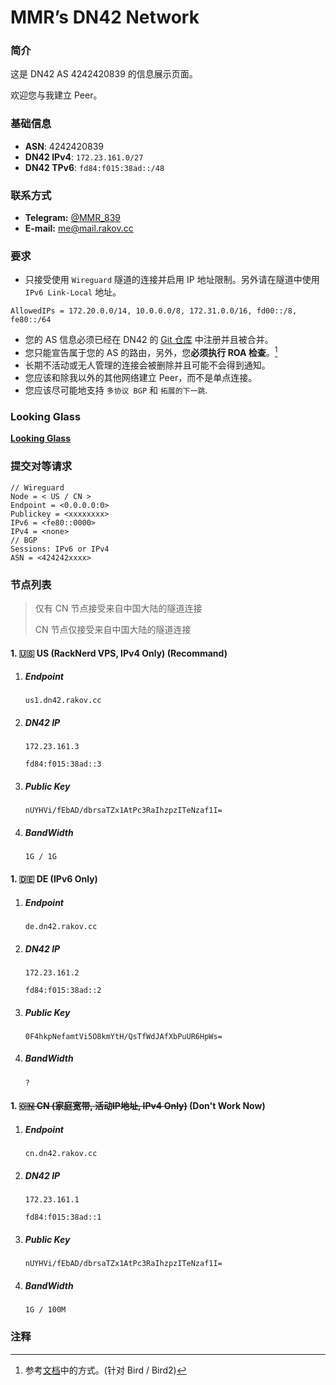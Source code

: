 # MMR’s DN42 Network

### 简介
  这是 DN42 AS 4242420839 的信息展示页面。

  欢迎您与我建立 Peer。

### 基础信息
- **ASN**: 4242420839
- **DN42 IPv4**: `172.23.161.0/27`
- **DN42 TPv6**: `fd84:f015:38ad::/48`

### 联系方式
  - **Telegram:** [@MMR_839](https://t.me/MMR_839)
  - **E-mail:** [me@mail.rakov.cc](me@rakov.cc)
    
### 要求
  - 只接受使用 `Wireguard` 隧道的连接并启用 IP 地址限制。另外请在隧道中使用 `IPv6 Link-Local` 地址。
```
AllowedIPs = 172.20.0.0/14, 10.0.0.0/8, 172.31.0.0/16, fd00::/8, fe80::/64
```
  - 您的 AS 信息必须已经在 DN42 的 [Git 仓库](git.dn42.dev) 中注册并且被合并。
  - 您只能宣告属于您的 AS 的路由，另外，您**必须执行 ROA 检查**。[^1]
  - 长期不活动或无人管理的连接会被删除并且可能不会得到通知。
  - 您应该和除我以外的其他网络建立 Peer，而不是单点连接。
  - 您应该尽可能地支持 `多协议 BGP` 和 `拓展的下一跳`.

### Looking Glass

[**Looking Glass**](https://lg-dn42.rakov.cc)

### 提交对等请求
```text
// Wireguard
Node = < US / CN >
Endpoint = <0.0.0.0:0>
Publickey = <xxxxxxxx>
IPv6 = <fe80::0000>
IPv4 = <none>
// BGP
Sessions: IPv6 or IPv4
ASN = <424242xxxx>
```
### 节点列表

> 仅有 CN 节点接受来自中国大陆的隧道连接
>
> CN 节点仅接受来自中国大陆的隧道连接

#### 1. 🇺🇸 US (RackNerd VPS, IPv4 Only) (Recommand)
  1. ##### Endpoint
     
     `us1.dn42.rakov.cc`
     
  4. ##### DN42 IP

     `172.23.161.3`
     
     `fd84:f015:38ad::3`
     
  6. ##### Public Key

     `nUYHVi/fEbAD/dbrsaTZx1AtPc3RaIhzpzITeNzaf1I=`

  7. ##### BandWidth
     
     `1G / 1G`

#### 1. 🇩🇪 DE (IPv6 Only)
  1. ##### Endpoint

     `de.dn42.rakov.cc`

  3. ##### DN42 IP

     `172.23.161.2`

     `fd84:f015:38ad::2`

  4. ##### Public Key

     `0F4hkpNefamtVi5O8kmYtH/QsTfWdJAfXbPuUR6HpWs=`

  5. ##### BandWidth

     `?`

#### 1. ~~🇨🇳 CN (家庭宽带, 活动IP地址, IPv4 Only)~~ (Don't Work Now)
  1. ##### Endpoint

     `cn.dn42.rakov.cc`
     
  3. ##### DN42 IP

     `172.23.161.1`
     
     `fd84:f015:38ad::1`
     
  5. ##### Public Key

     `nUYHVi/fEbAD/dbrsaTZx1AtPc3RaIhzpzITeNzaf1I=`

  6. ##### BandWidth
     `1G / 100M`

### 注释
[^1]: 参考[文档](https://wiki.dn42.us/howto/Bird#route-origin-authorization_roa-tables)中的方式。(针对 Bird / Bird2)
